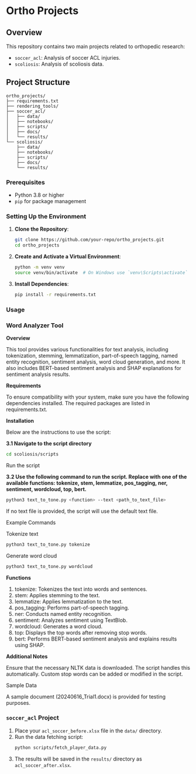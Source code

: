 # Ortho Projects

## Overview
This repository contains two main projects related to orthopedic research:
- `soccer_acl`: Analysis of soccer ACL injuries.
- `scoliosis`: Analysis of scoliosis data.

## Project Structure

```plaintext
ortho_projects/
├── requirements.txt
├── rendering_tools/
├── soccer_acl/
│   ├── data/
│   ├── notebooks/
│   ├── scripts/
│   ├── docs/
│   └── results/
└── scoliosis/
    ├── data/
    ├── notebooks/
    ├── scripts/
    ├── docs/
    └── results/
```

### Prerequisites
- Python 3.8 or higher
- `pip` for package management

### Setting Up the Environment

1. **Clone the Repository**:
    ```bash
    git clone https://github.com/your-repo/ortho_projects.git
    cd ortho_projects
    ```

2. **Create and Activate a Virtual Environment**:
    ```bash
    python -m venv venv
    source venv/bin/activate  # On Windows use `venv\Scripts\activate`
    ```

3. **Install Dependencies**:
    ```bash
    pip install -r requirements.txt
    ```

### Usage

### Word Analyzer Tool ###

**Overview**

This tool provides various functionalities for text analysis, including tokenization, stemming, lemmatization, part-of-speech tagging, named entity recognition, sentiment analysis, word cloud generation, and more. It also includes BERT-based sentiment analysis and SHAP explanations for sentiment analysis results.

**Requirements**

To ensure compatibility with your system, make sure you have the following dependencies installed. The required packages are listed in requirements.txt.

**Installation**

Below are the instructions to use the script:

**3.1 Navigate to the script directory**

```bash
cd scoliosis/scripts
```
Run the script

**3.2 Use the following command to run the script. Replace <function> with one of the available functions: tokenize, stem, lemmatize, pos_tagging, ner, sentiment, wordcloud, top, bert.**

```bash
python3 text_to_tone.py <function> --text <path_to_text_file>
```

If no text file is provided, the script will use the default text file.


Example Commands

Tokenize text

```bash
python3 text_to_tone.py tokenize
```
Generate word cloud

```bash
python3 text_to_tone.py wordcloud
```

**Functions**

1. tokenize: Tokenizes the text into words and sentences.
2. stem: Applies stemming to the text.
3. lemmatize: Applies lemmatization to the text.
4. pos_tagging: Performs part-of-speech tagging.
5. ner: Conducts named entity recognition.
6. sentiment: Analyzes sentiment using TextBlob.
7. wordcloud: Generates a word cloud.
8. top: Displays the top words after removing stop words.
9. bert: Performs BERT-based sentiment analysis and explains results using SHAP.

**Additional Notes**

Ensure that the necessary NLTK data is downloaded. The script handles this automatically.
Custom stop words can be added or modified in the script.

Sample Data

A sample document (20240616_Trial1.docx) is provided for testing purposes.

### `soccer_acl` Project

1. Place your `acl_soccer_before.xlsx` file in the `data/` directory.
2. Run the data fetching script:
    ```bash
    python scripts/fetch_player_data.py
    ```
3. The results will be saved in the `results/` directory as `acl_soccer_after.xlsx`.
